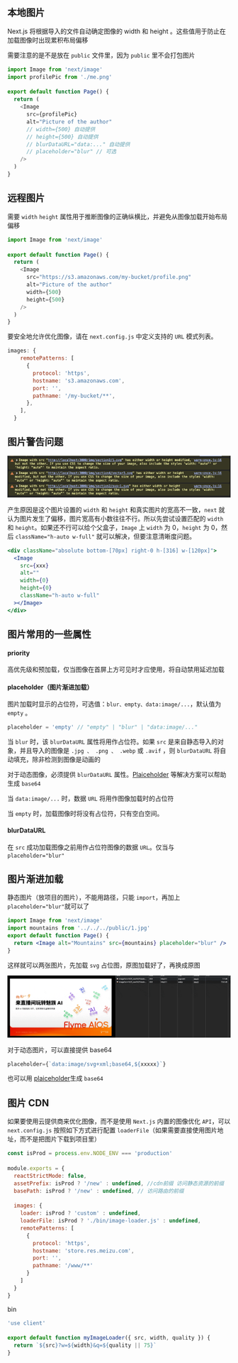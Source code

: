 ## 本地图片

Next.js 将根据导入的文件自动确定图像的 width 和 height 。这些值用于防止在加载图像时出现累积布局偏移

需要注意的是不是放在 `public` 文件里，因为 `public` 里不会打包图片

```js
import Image from 'next/image'
import profilePic from './me.png'

export default function Page() {
  return (
    <Image
      src={profilePic}
      alt="Picture of the author"
      // width={500} 自动提供
      // height={500} 自动提供
      // blurDataURL="data:..." 自动提供
      // placeholder="blur" // 可选
    />
  )
}
```

## 远程图片

需要 `width` `height` 属性用于推断图像的正确纵横比，并避免从图像加载开始布局偏移

```js
import Image from 'next/image'

export default function Page() {
  return (
    <Image
      src="https://s3.amazonaws.com/my-bucket/profile.png"
      alt="Picture of the author"
      width={500}
      height={500}
    />
  )
}
```

要安全地允许优化图像，请在 `next.config.js` 中定义支持的 `URL` 模式列表。

```js
images: {
    remotePatterns: [
      {
        protocol: 'https',
        hostname: 's3.amazonaws.com',
        port: '',
        pathname: '/my-bucket/**',
      },
    ],
  }
```

## 图片警告问题

![alt text](image-41.png)

产生原因是这个图片设置的 `width` 和 `height` 和真实图片的宽高不一致，`next` 就认为图片发生了偏移，图片宽高有小数往往不行。所以先尝试设置匹配的 `width` 和 `height`。如果还不行可以给个父盒子，`Image` 上 `width` 为 0，`height` 为 0，然后 `className="h-auto w-full"` 就可以解决，但要注意清晰度问题。

```jsx
<div className="absolute bottom-[70px] right-0 h-[316] w-[120px]">
  <Image
    src={xxx}
    alt=""
    width={0}
    height={0}
    className="h-auto w-full"
  ></Image>
</div>
```

## 图片常用的一些属性

#### priority

高优先级和预加载，仅当图像在首屏上方可见时才应使用，将自动禁用延迟加载

#### placeholder（图片渐进加载）

图片加载时显示的占位符，可选值：`blur、empty、data:image/...`，默认值为 `empty` 。

```js
placeholder = 'empty' // "empty" | "blur" | "data:image/..."
```

当 `blur` 时，该 `blurDataURL` 属性将用作占位符。如果 `src` 是来自静态导入的对象，并且导入的图像是 `.jpg 、 .png 、 .webp` 或 `.avif` ，则 `blurDataURL` 将自动填充，除非检测到图像是动画的

对于动态图像，必须提供 `blurDataURL` 属性。[Plaiceholder](https://github.com/joe-bell/plaiceholder) 等解决方案可以帮助生成 `base64`

当 `data:image/...` 时，数据 `URL` 将用作图像加载时的占位符

当 `empty` 时，加载图像时将没有占位符，只有空白空间。

#### blurDataURL

在 `src` 成功加载图像之前用作占位符图像的数据 `URL`。仅当与 `placeholder="blur"`

## 图片渐进加载

静态图片（放项目的图片），不能用路径，只能 `import`，再加上`placeholder="blur"`就可以了

```jsx
import Image from 'next/image'
import mountains from '../../../public/1.jpg'
export default function Page() {
  return <Image alt="Mountains" src={mountains} placeholder="blur" />
}
```

这样就可以两张图片，先加载 `svg` 占位图，原图加载好了，再换成原图

![alt text](placeholder.gif)

对于动态图片，可以直接提供 base64

```js
placeholder={`data:image/svg+xml;base64,${xxxxx}`}
```

也可以用 [plaiceholder](https://plaiceholder.co/docs/examples/next)生成 `base64`

## 图片 CDN

如果要使用云提供商来优化图像，而不是使用 `Next.js` 内置的图像优化 `API`，可以 `next.config.js` 按照如下方式进行配置 `loaderFile`（如果需要直接使用图片地址，而不是把图片下载到项目里）

```js
const isProd = process.env.NODE_ENV === 'production'

module.exports = {
  reactStrictMode: false,
  assetPrefix: isProd ? '/new' : undefined, //cdn前缀 访问静态资源的前缀
  basePath: isProd ? '/new' : undefined, // 访问路由的前缀

  images: {
    loader: isProd ? 'custom' : undefined,
    loaderFile: isProd ? './bin/image-loader.js' : undefined,
    remotePatterns: [
      {
        protocol: 'https',
        hostname: 'store.res.meizu.com',
        port: '',
        pathname: '/www/**'
      }
    ]
  }
}
```

bin

```js
'use client'

export default function myImageLoader({ src, width, quality }) {
  return `${src}?w=${width}&q=${quality || 75}`
}
```
